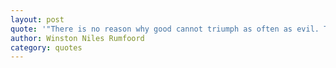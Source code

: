 ```yaml
---
layout: post
quote: '"There is no reason why good cannot triumph as often as evil. The triumph of anything is a matter of organization. If there are such things as angels, I hope that they are organized along the lines of the Mafia"'
author: Winston Niles Rumfoord
category: quotes
---
```

